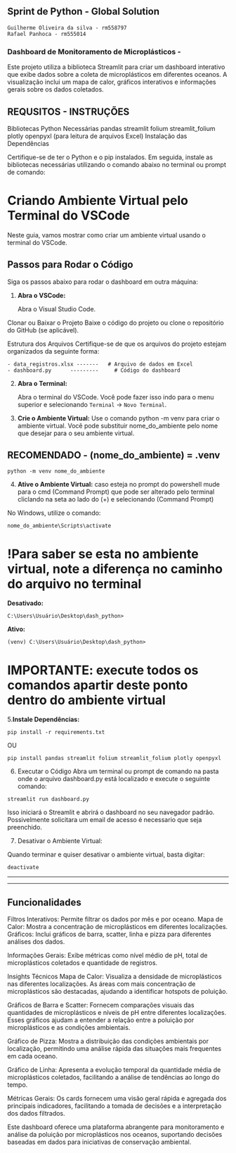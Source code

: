  
 ## Sprint de Python -  Global Solution
    Guilherme Oliveira da silva - rm558797
    Rafael Panhoca - rm555014 

 
 ### Dashboard de Monitoramento de Microplásticos -

Este projeto utiliza a biblioteca Streamlit para criar um dashboard interativo que exibe dados sobre a coleta de microplásticos em diferentes oceanos. A visualização inclui um mapa de calor, gráficos interativos e informações gerais sobre os dados coletados.

## REQUSITOS - INSTRUÇÕES
Bibliotecas Python Necessárias
pandas
streamlit
folium
streamlit_folium
plotly
openpyxl (para leitura de arquivos Excel)
Instalação das Dependências

Certifique-se de ter o Python e o pip instalados. Em seguida, instale as bibliotecas necessárias utilizando o comando abaixo no terminal ou prompt de comando:
# Criando Ambiente Virtual pelo Terminal do VSCode

Neste guia, vamos mostrar como criar um ambiente virtual usando o terminal do VSCode.

## Passos para Rodar o Código
Siga os passos abaixo para rodar o dashboard em outra máquina:

1. **Abra o VSCode:**
   
   Abra o Visual Studio Code.

Clonar ou Baixar o Projeto
Baixe o código do projeto ou clone o repositório do GitHub (se aplicável).

Estrutura dos Arquivos
Certifique-se de que os arquivos do projeto estejam organizados da seguinte forma:

    - data_registros.xlsx -------   # Arquivo de dados em Excel  
    - dashboard.py      ---------     # Código do dashboard



2. **Abra o Terminal:**
   
   Abra o terminal do VSCode. Você pode fazer isso indo para o menu superior e selecionando `Terminal` -> `Novo Terminal`.

3. **Crie o Ambiente Virtual:**
Use o comando python -m venv para criar o ambiente virtual.
Você pode substituir nome_do_ambiente pelo nome que desejar para o seu ambiente virtual.

## RECOMENDADO - (nome_do_ambiente) = .venv

```
python -m venv nome_do_ambiente
```

4. **Ative o Ambiente Virtual:**
caso esteja no prompt do powershell mude para o cmd (Command Prompt)
que pode ser alterado pelo terminal 
cliclando na seta ao lado do (+) e selecionando (Command Prompt)

No Windows, utilize o comando:
```
nome_do_ambiente\Scripts\activate
```

# !Para saber se esta no ambiente virtual, note a diferença no caminho do arquivo no terminal
**Desativado:**
```
C:\Users\Usuário\Desktop\dash_python>
```
**Ativo:**
```
(venv) C:\Users\Usuário\Desktop\dash_python>
```
# IMPORTANTE: execute todos os comandos apartir deste ponto dentro do ambiente virtual

5.**Instale Dependências:**

```
pip install -r requirements.txt
```
OU
```
pip install pandas streamlit folium streamlit_folium plotly openpyxl
```


6. Executar o Código
Abra um terminal ou prompt de comando na pasta onde o arquivo dashboard.py está localizado e execute o seguinte comando:
```
streamlit run dashboard.py
```
Isso iniciará o Streamlit e abrirá o dashboard no seu navegador padrão.
Possivelmente solicitara um email de acesso é necessario que seja preenchido.

7. Desativar o Ambiente Virtual:

Quando terminar e quiser desativar o ambiente virtual, basta digitar:
```
deactivate
```
---
---

## Funcionalidades
Filtros Interativos: Permite filtrar os dados por mês e por oceano.
Mapa de Calor: Mostra a concentração de microplásticos em diferentes localizações.
Gráficos: Inclui gráficos de barra, scatter, linha e pizza para diferentes análises dos dados.

Informações Gerais: Exibe métricas como nível médio de pH, total de microplásticos coletados e quantidade de registros.


Insights Técnicos
Mapa de Calor: Visualiza a densidade de microplásticos nas diferentes localizações. As áreas com mais concentração de microplásticos são destacadas, ajudando a identificar hotspots de poluição.

Gráficos de Barra e Scatter: Fornecem comparações visuais das quantidades de microplásticos e níveis de pH entre diferentes localizações. Esses gráficos ajudam a entender a relação entre a poluição por microplásticos e as condições ambientais.

Gráfico de Pizza: Mostra a distribuição das condições ambientais por localização, permitindo uma análise rápida das situações mais frequentes em cada oceano.

Gráfico de Linha: Apresenta a evolução temporal da quantidade média de microplásticos coletados, facilitando a análise de tendências ao longo do tempo.

Métricas Gerais: Os cards fornecem uma visão geral rápida e agregada dos principais indicadores, facilitando a tomada de decisões e a interpretação dos dados filtrados.

Este dashboard oferece uma plataforma abrangente para monitoramento e análise da poluição por microplásticos nos oceanos, suportando decisões baseadas em dados para iniciativas de conservação ambiental.
